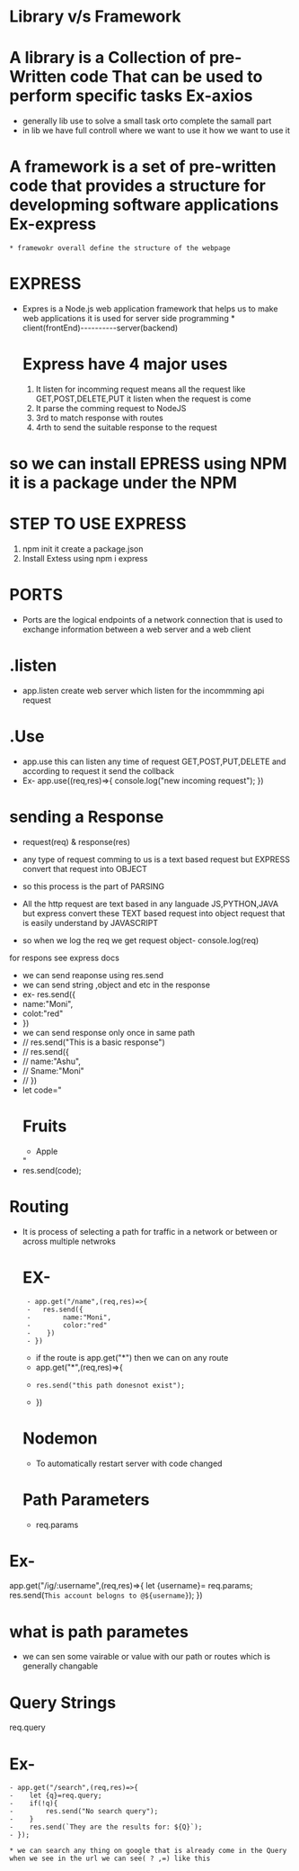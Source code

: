 # Library v/s Framework

# A library is a Collection of pre-Written code That can be used to perform specific tasks Ex-axios

- generally lib use to solve a small task orto complete the samall part
- in lib we have full controll where we want to use it how we want to use it


# A framework is a set of pre-written code that provides a structure for developming software applications Ex-express

    * framewokr overall define the structure of the webpage

# EXPRESS

- Expres is a Node.js web application framework that helps us to make web applications it is used for server side programming \* client(frontEnd)----------server(backend)

  # Express have 4 major uses

  1. It listen for incomming request means all the request like GET,POST,DELETE,PUT it listen when the request is come
  2. It parse the comming request to NodeJS
  3. 3rd to match response with routes
  4. 4rth to send the suitable response to the request

# so we can install EPRESS using NPM it is a package under the NPM

# STEP TO USE EXPRESS

1. npm init it create a package.json
2. Install Extess using npm i express

# PORTS

- Ports are the logical endpoints of a network connection that is used to exchange information between a web server and a web client

# .listen

- app.listen create web server which listen for the incommming api request

# .Use

- app.use this can listen any time of request GET,POST,PUT,DELETE and according to request it send the collback
- Ex- app.use((req,res)=>{
  console.log("new incoming request");
  })

# sending a Response

- request(req) & response(res)

- any type of request comming to us is a text based request but EXPRESS convert that request into OBJECT
- so this process is the part of PARSING
- All the http request are text based in any languade JS,PYTHON,JAVA but express convert these TEXT based request into object request that is easily understand by JAVASCRIPT
- so when we log the req we get request object- console.log(req)

for respons see express docs

- we can send reaponse using res.send
- we can send string ,object and etc in the response
- ex- res.send({
-  name:"Moni",
-  colot:"red"
-  })
- we can send response only once in same path 
 - // res.send("This is a basic response")
 - // res.send({
 - // name:"Ashu",
 - // Sname:"Moni"
 - // })
 - let code="<h1>Fruits</h1><ul><li>Apple</li></ul>"
 - res.send(code);


# Routing
 * It is process of selecting a path for traffic in a network or between or across multiple netwroks 
    # EX-
        - app.get("/name",(req,res)=>{
        -   res.send({
        -        name:"Moni",
        -        color:"red"
        -    })
        - })
    * if the route is app.get("*") then we can on any route
   - app.get("*",(req,res)=>{
   -     res.send("this path donesnot exist");
   - })


   # Nodemon
   * To automatically restart server with code changed


   # Path Parameters 
   * req.params
 # Ex-
   app.get("/ig/:username",(req,res)=>{
    let {username}= req.params;
    res.send(`This account belogns to @${username}`);
   })

   # what is path parametes 
   - we can sen some vairable or value with our path or routes which is generally changable

   # Query Strings

   req.query

   # Ex-
    - app.get("/search",(req,res)=>{
    -    let {q}=req.query;
    -    if(!q){
    -        res.send("No search query");
    -    }
    -    res.send(`They are the results for: ${Q}`);
    - });

    * we can search any thing on google that is already come in the Query when we see in the url we can see( ? ,=) like this 
    